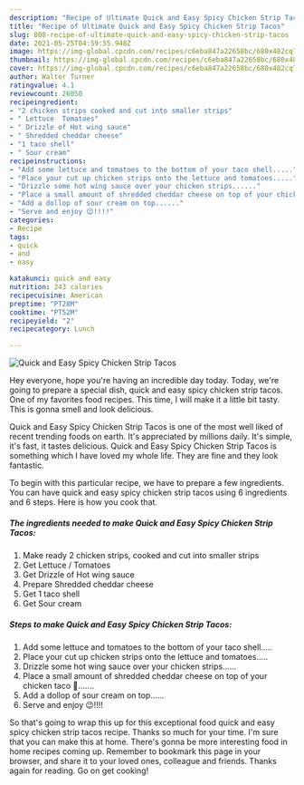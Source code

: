 ```yaml
---
description: "Recipe of Ultimate Quick and Easy Spicy Chicken Strip Tacos"
title: "Recipe of Ultimate Quick and Easy Spicy Chicken Strip Tacos"
slug: 808-recipe-of-ultimate-quick-and-easy-spicy-chicken-strip-tacos
date: 2021-05-25T04:59:55.948Z
image: https://img-global.cpcdn.com/recipes/c6eba847a22658bc/680x482cq70/quick-and-easy-spicy-chicken-strip-tacos-recipe-main-photo.jpg
thumbnail: https://img-global.cpcdn.com/recipes/c6eba847a22658bc/680x482cq70/quick-and-easy-spicy-chicken-strip-tacos-recipe-main-photo.jpg
cover: https://img-global.cpcdn.com/recipes/c6eba847a22658bc/680x482cq70/quick-and-easy-spicy-chicken-strip-tacos-recipe-main-photo.jpg
author: Walter Turner
ratingvalue: 4.1
reviewcount: 26050
recipeingredient:
- "2 chicken strips cooked and cut into smaller strips"
- " Lettuce  Tomatoes"
- " Drizzle of Hot wing sauce"
- " Shredded cheddar cheese"
- "1 taco shell"
- " Sour cream"
recipeinstructions:
- "Add some lettuce and tomatoes to the bottom of your taco shell....."
- "Place your cut up chicken strips onto the lettuce and tomatoes....."
- "Drizzle some hot wing sauce over your chicken strips......"
- "Place a small amount of shredded cheddar cheese on top of your chicken taco 🌮......."
- "Add a dollop of sour cream on top......"
- "Serve and enjoy 😉!!!!"
categories:
- Recipe
tags:
- quick
- and
- easy

katakunci: quick and easy 
nutrition: 243 calories
recipecuisine: American
preptime: "PT28M"
cooktime: "PT52M"
recipeyield: "2"
recipecategory: Lunch

---
```



![Quick and Easy Spicy Chicken Strip Tacos](https://img-global.cpcdn.com/recipes/c6eba847a22658bc/680x482cq70/quick-and-easy-spicy-chicken-strip-tacos-recipe-main-photo.jpg)

Hey everyone, hope you're having an incredible day today. Today, we're going to prepare a special dish, quick and easy spicy chicken strip tacos. One of my favorites food recipes. This time, I will make it a little bit tasty. This is gonna smell and look delicious.



Quick and Easy Spicy Chicken Strip Tacos is one of the most well liked of recent trending foods on earth. It's appreciated by millions daily. It's simple, it's fast, it tastes delicious. Quick and Easy Spicy Chicken Strip Tacos is something which I have loved my whole life. They are fine and they look fantastic.


To begin with this particular recipe, we have to prepare a few ingredients. You can have quick and easy spicy chicken strip tacos using 6 ingredients and 6 steps. Here is how you cook that.

<!--inarticleads1-->

##### The ingredients needed to make Quick and Easy Spicy Chicken Strip Tacos:

1. Make ready 2 chicken strips, cooked and cut into smaller strips
1. Get  Lettuce / Tomatoes
1. Get  Drizzle of Hot wing sauce
1. Prepare  Shredded cheddar cheese
1. Get 1 taco shell
1. Get  Sour cream




<!--inarticleads2-->

##### Steps to make Quick and Easy Spicy Chicken Strip Tacos:

1. Add some lettuce and tomatoes to the bottom of your taco shell.....
1. Place your cut up chicken strips onto the lettuce and tomatoes.....
1. Drizzle some hot wing sauce over your chicken strips......
1. Place a small amount of shredded cheddar cheese on top of your chicken taco 🌮.......
1. Add a dollop of sour cream on top......
1. Serve and enjoy 😉!!!!




So that's going to wrap this up for this exceptional food quick and easy spicy chicken strip tacos recipe. Thanks so much for your time. I'm sure that you can make this at home. There's gonna be more interesting food in home recipes coming up. Remember to bookmark this page in your browser, and share it to your loved ones, colleague and friends. Thanks again for reading. Go on get cooking!
